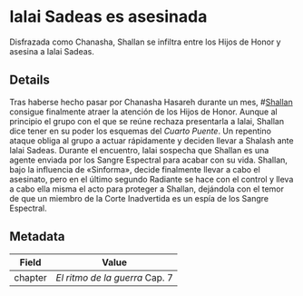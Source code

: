 # Ialai Sadeas es asesinada
Disfrazada como Chanasha, Shallan se infiltra entre los Hijos de Honor y asesina a Ialai Sadeas.

## Details
Tras haberse hecho pasar por Chanasha Hasareh durante un mes,  #[Shallan](characters/shallan) consigue finalmente atraer la atención de los Hijos de Honor. Aunque al principio el grupo con el que se reúne rechaza presentarla a Ialai, Shallan dice tener en su poder los esquemas del *Cuarto Puente*. Un repentino ataque obliga al grupo a actuar rápidamente y deciden llevar a Shalash ante Ialai Sadeas. Durante el encuentro, Ialai sospecha que Shallan es una agente enviada por los Sangre Espectral para acabar con su vida. Shallan, bajo la influencia de «Sinforma», decide finalmente llevar a cabo el asesinato, pero en el último segundo Radiante se hace con el control y lleva a cabo ella misma el acto para proteger a Shallan, dejándola con el temor de que un miembro de la Corte Inadvertida es un espía de los Sangre Espectral.

## Metadata
| Field | Value |
| ----- | ----- |
| chapter | *El ritmo de la guerra* Cap. 7 |
